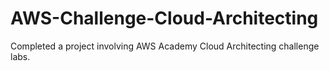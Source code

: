 # AWS-Challenge-Cloud-Architecting
Completed a project involving AWS Academy Cloud Architecting challenge labs.
